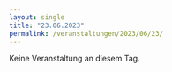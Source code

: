 ```yaml
---
layout: single
title: "23.06.2023"
permalink: /veranstaltungen/2023/06/23/
---
```


Keine Veranstaltung an diesem Tag.
